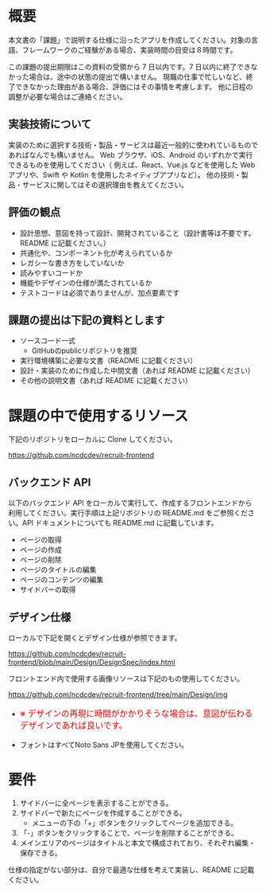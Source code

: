 # 概要

本文書の「課題」で説明する仕様に沿ったアプリを作成してください。対象の言語、フレームワークのご経験がある場合、実装時間の目安は８時間です。

この課題の提出期限はこの資料の受領から 7 日以内です。7 日以内に終了できなかった場合は、途中の状態の提出で構いません。
現職の仕事で忙しいなど、終了できなかった理由がある場合、評価にはその事情を考慮します。
他に日程の調整が必要な場合はご連絡ください。

## 実装技術について

実装のために選択する技術・製品・サービスは最近一般的に使われているものであればなんでも構いません。
Web ブラウザ、iOS、Android のいずれかで実行できるものを使用してください（ 例えば、React、Vue.js などを使用した Web アプリや、Swift や Kotlin を使用したネイティブアプリなど）。
他の技術・製品・サービスに関してはその選択理由を教えてください。

## 評価の観点

- 設計思想、意図を持って設計、開発されていること（設計書等は不要です。README に記載ください。）
- 共通化や、コンポーネント化が考えられているか
- レガシーな書き方をしていないか
- 読みやすいコードか
- 機能やデザインの仕様が満たされているか
- テストコードは必須でありませんが、加点要素です

## 課題の提出は下記の資料とします

- ソースコード一式
  - GitHubのpublicリポジトリを推奨
- 実行環境構築に必要な文書（README に記載ください）
- 設計・実装のために作成した中間文書（あれば README に記載ください）
- その他の説明文書（あれば README に記載ください）

# 課題の中で使用するリソース

下記のリポジトリをローカルに Clone してください。

https://github.com/ncdcdev/recruit-frontend

## バックエンド API

以下のバックエンド API をローカルで実行して、作成するフロントエンドから利用してください。実行手順は上記リポジトリの README.md をご参照ください。API ドキュメントについても README.md に記載しています。

- ページの取得
- ページの作成
- ページの削除
- ページのタイトルの編集
- ページのコンテンツの編集
- サイドバーの取得

## デザイン仕様

ローカルで下記を開くとデザイン仕様が参照できます。

https://github.com/ncdcdev/recruit-frontend/blob/main/Design/DesignSpec/index.html

フロントエンド内で使用する画像リソースは下記のもの使用してください。

https://github.com/ncdcdev/recruit-frontend/tree/main/Design/img

- <p style="color:red;font-size:1.2em">※ デザインの再現に時間がかかりそうな場合は、意図が伝わるデザインであれば良いです。</p>
- フォントはすべてNoto Sans JPを使用してください。

# 要件

1. サイドバーに全ページを表示することができる。
2. サイドバーで新たにページを作成することができる。
   - メニューの下の「+」ボタンをクリックしてページを追加できる。
3. 「-」ボタンをクリックすることで、ページを削除することができる。
4. メインエリアのページはタイトルと本文で構成されており、それぞれ編集・保存できる。

仕様の指定がない部分は、自分で最適な仕様を考えて実装し、README に記載ください。

